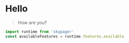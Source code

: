 # Hello
> How are you?

```javascript
import runtime from 'skypager'
const availableFeatures = runtime.features.available
```